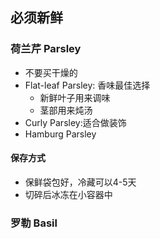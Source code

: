 
## 必须新鲜
### 荷兰芹 Parsley
- 不要买干燥的
- Flat-leaf Parsley: 香味最佳选择
  - 新鲜叶子用来调味
  - 茎部用来炖汤
- Curly Parsley:适合做装饰
- Hamburg Parsley

#### 保存方式
- 保鲜袋包好，冷藏可以4-5天
- 切碎后冰冻在小容器中


### 罗勒 Basil
